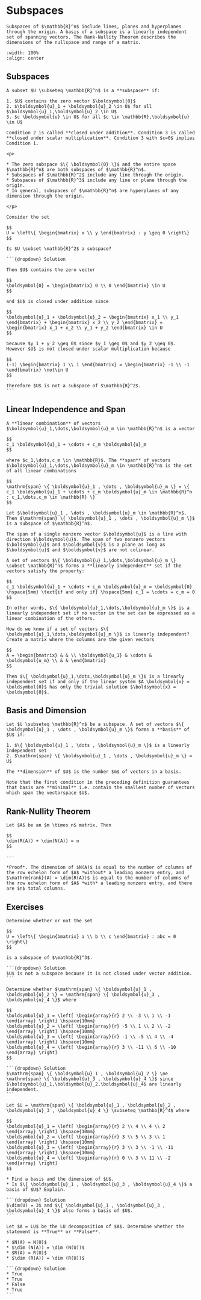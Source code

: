 # Subspaces

```{div} bigidea
Subspaces of $\mathbb{R}^n$ include lines, planes and hyperplanes through the origin. A basis of a subspace is a linearly independent set of spanning vectors. The Rank-Nullity Theorem describes the dimensions of the nullspace and range of a matrix.
```

```{image} /img/02_01_01.png
:width: 100%
:align: center
```

## Subspaces

```{div} definition
A subset $U \subseteq \mathbb{R}^n$ is a **subspace** if:

1. $U$ contains the zero vector $\boldsymbol{0}$
2. $\boldsymbol{u}_1 + \boldsymbol{u}_2 \in U$ for all $\boldsymbol{u}_1,\boldsymbol{u}_2 \in U$
3. $c \boldsymbol{u} \in U$ for all $c \in \mathbb{R},\boldsymbol{u} \in U$

Condition 2 is called **closed under addition**. Condition 3 is called **closed under scalar multiplication**. Condition 3 with $c=0$ implies Condition 1.
```

```{div} example
<p>

* The zero subspace $\{ \boldsymbol{0} \}$ and the entire space $\mathbb{R}^n$ are both subspaces of $\mathbb{R}^n$.
* Subspaces of $\mathbb{R}^2$ include any line through the origin.
* Subspaces of $\mathbb{R}^3$ include any line or plane through the origin.
* In general, subspaces of $\mathbb{R}^n$ are hyperplanes of any dimension through the origin.

</p>
```

````{div} example
Consider the set

$$
U = \left\{ \begin{bmatrix} x \\ y \end{bmatrix} : y \geq 0 \right\}
$$

Is $U \subset \mathbb{R}^2$ a subspace?

```{dropdown} Solution

Then $U$ contains the zero vector

$$
\boldsymbol{0} = \begin{bmatrix} 0 \\ 0 \end{bmatrix} \in U
$$

and $U$ is closed under addition since

$$
\boldsymbol{u}_1 + \boldsymbol{u}_2 = \begin{bmatrix} x_1 \\ y_1 \end{bmatrix} + \begin{bmatrix} x_2 \\ y_2 \end{bmatrix} = \begin{bmatrix} x_1 + x_2 \\ y_1 + y_2 \end{bmatrix} \in U
$$

because $y_1 + y_2 \geq 0$ since $y_1 \geq 0$ and $y_2 \geq 0$. However $U$ is not closed under scalar multiplication because

$$
(-1) \begin{bmatrix} 1 \\ 1 \end{bmatrix} = \begin{bmatrix} -1 \\ -1 \end{bmatrix} \not\in U
$$

Therefore $U$ is not a subspace of $\mathbb{R}^2$.
```
````

## Linear Independence and Span

```{div} definition
A **linear combination** of vectors $\boldsymbol{u}_1,\dots,\boldsymbol{u}_m \in \mathbb{R}^n$ is a vector

$$
c_1 \boldsymbol{u}_1 + \cdots + c_m \boldsymbol{u}_m
$$

where $c_1,\dots,c_m \in \mathbb{R}$. The **span** of vectors $\boldsymbol{u}_1,\dots,\boldsymbol{u}_m \in \mathbb{R}^n$ is the set of all linear combinations

$$
\mathrm{span} \{ \boldsymbol{u}_1 , \dots , \boldsymbol{u}_m \} = \{ c_1 \boldsymbol{u}_1 + \cdots + c_m \boldsymbol{u}_m \in \mathbb{R}^n : c_1,\dots,c_m \in \mathbb{R} \}
$$
```

```{div} theorem
Let $\boldsymbol{u}_1 , \dots , \boldsymbol{u}_m \in \mathbb{R}^n$. Then $\mathrm{span} \{ \boldsymbol{u}_1 , \dots , \boldsymbol{u}_m \}$ is a subspace of $\mathbb{R}^n$.
```

```{div} example
The span of a single nonzero vector $\boldsymbol{u}$ is a line with direction $\boldsymbol{u}$. The span of two nonzero vectors $\boldsymbol{u}$ and $\boldsymbol{v}$ is a plane as long as $\boldsymbol{u}$ and $\boldsymbol{v}$ are not colinear.
```

```{div} definition
A set of vectors $\{ \boldsymbol{u}_1,\dots,\boldsymbol{u}_m \} \subset \mathbb{R}^n$ forms a **linearly independent** set if the vectors satisfy the property:

$$
c_1 \boldsymbol{u}_1 + \cdots + c_m \boldsymbol{u}_m = \boldsymbol{0} \hspace{5mm} \text{if and only if} \hspace{5mm} c_1 = \cdots = c_m = 0
$$

In other words, $\{ \boldsymbol{u}_1,\dots,\boldsymbol{u}_m \}$ is a linearly independent set if no vector in the set can be expressed as a linear combination of the others.
```

```{div} note
How do we know if a set of vectors $\{ \boldsymbol{u}_1,\dots,\boldsymbol{u}_m \}$ is linearly independent? Create a matrix where the columns are the given vectors

$$
A = \begin{bmatrix} & & \\ \boldsymbol{u_1} & \cdots & \boldsymbol{u_m} \\ & & \end{bmatrix}
$$

Then $\{ \boldsymbol{u}_1,\dots,\boldsymbol{u}_m \}$ is a linearly independent set if and only if the linear system $A \boldsymbol{x} = \boldsymbol{0}$ has only the trivial solution $\boldsymbol{x} = \boldsymbol{0}$.
```

## Basis and Dimension

```{div} definition
Let $U \subseteq \mathbb{R}^n$ be a subspace. A set of vectors $\{ \boldsymbol{u}_1 , \dots , \boldsymbol{u}_m \}$ forms a **basis** of $U$ if:

1. $\{ \boldsymbol{u}_1 , \dots , \boldsymbol{u}_m \}$ is a linearly independent set
2. $\mathrm{span} \{ \boldsymbol{u}_1 , \dots , \boldsymbol{u}_m \} = U$

The **dimension** of $U$ is the number $m$ of vectors in a basis.
```


```{div} note
Note that the first condition in the preceding definition guarantees that basis are **minimal** i.e. contain the smallest number of vectors which span the vectorspace $U$.
```

## Rank-Nullity Theorem

```{div} theorem
Let $A$ be an $m \times n$ matrix. Then

$$
\dim(R(A)) + \dim(N(A)) = n
$$

---

*Proof*. The dimension of $N(A)$ is equal to the number of columns of the row echelon form of $A$ *without* a leading nonzero entry, and $\mathrm{rank}(A) = \dim(R(A))$ is equal to the number of columns of the row echelon form of $A$ *with* a leading nonzero entry, and there are $n$ total columns.
```

## Exercises

````{div} exercise
Determine whether or not the set

$$
U = \left\{ \begin{bmatrix} a \\ b \\ c \end{bmatrix} : abc = 0 \right\}
$$

is a subspace of $\mathbb{R}^3$.

```{dropdown} Solution
$U$ is not a subspace because it is not closed under vector addition.
```

````

````{div} exercise
Determine whether $\mathrm{span} \{ \boldsymbol{u}_1 , \boldsymbol{u}_2 \} = \mathrm{span} \{ \boldsymbol{u}_3 , \boldsymbol{u}_4 \}$ where

$$
\boldsymbol{u}_1 = \left[ \begin{array}{r} 2 \\ -3 \\ 1 \\ -1 \end{array} \right] \hspace{10mm}
\boldsymbol{u}_2 = \left[ \begin{array}{r} -5 \\ 1 \\ 2 \\ -2 \end{array} \right] \hspace{10mm}
\boldsymbol{u}_3 = \left[ \begin{array}{r} -1 \\ -5 \\ 4 \\ -4 \end{array} \right] \hspace{10mm}
\boldsymbol{u}_4 = \left[ \begin{array}{r} 3 \\ -11 \\ 6 \\ -10 \end{array} \right]
$$

```{dropdown} Solution
$\mathrm{span} \{ \boldsymbol{u}_1 , \boldsymbol{u}_2 \} \ne \mathrm{span} \{ \boldsymbol{u}_3 , \boldsymbol{u}_4 \}$ since $\boldsymbol{u}_1,\boldsymbol{u}_2,\boldsymbol{u}_4$ are linearly independent.
```

````

````{div} exercise
Let $U = \mathrm{span} \{ \boldsymbol{u}_1 , \boldsymbol{u}_2 , \boldsymbol{u}_3 , \boldsymbol{u}_4 \} \subseteq \mathbb{R}^4$ where

$$
\boldsymbol{u}_1 = \left[ \begin{array}{r} 2 \\ 4 \\ 4 \\ 2 \end{array} \right] \hspace{10mm}
\boldsymbol{u}_2 = \left[ \begin{array}{r} 3 \\ 5 \\ 3 \\ 1 \end{array} \right] \hspace{10mm}
\boldsymbol{u}_3 = \left[ \begin{array}{r} 3 \\ 3 \\ -1 \\ -11 \end{array} \right] \hspace{10mm}
\boldsymbol{u}_4 = \left[ \begin{array}{r} 0 \\ 3 \\ 11 \\ -2 \end{array} \right]
$$

* Find a basis and the dimension of $U$.
* Is $\{ \boldsymbol{u}_1 , \boldsymbol{u}_3 , \boldsymbol{u}_4 \}$ a basis of $U$? Explain.

```{dropdown} Solution
$\dim(U) = 3$ and $\{ \boldsymbol{u}_1 , \boldsymbol{u}_3 , \boldsymbol{u}_4 \}$ also forms a basis of $U$.
```

````

````{div} exercise
Let $A = LU$ be the LU decomposition of $A$. Determine whether the statement is **True** or **False**.

* $N(A) = N(U)$
* $\dim (N(A)) = \dim (N(U))$
* $R(A) = R(U)$
* $\dim (R(A)) = \dim (R(U))$

```{dropdown} Solution
* True
* True
* False
* True
```

````
